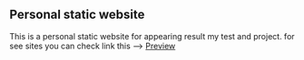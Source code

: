 ## Personal static website
This is a personal static website for appearing result my test and project. for see sites you can check link this -->
[Preview](https://risyandi.github.io/)
